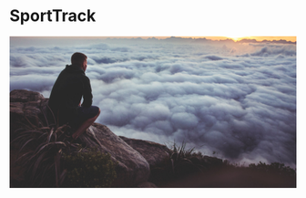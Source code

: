 # SportTrack

![alt text](https://github.com/ArnaudBistel/SportTrack/blob/master/images/banner.jpg)
